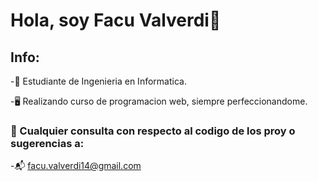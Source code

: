 # Hola, soy Facu Valverdi👋

## Info: 

-:notebook: Estudiante de Ingenieria en Informatica.

-:desktop_computer: Realizando curso de programacion web, siempre perfeccionandome. 

### 💬 Cualquier consulta con respecto al codigo de los proy o sugerencias a:

 -:mailbox_with_mail: facu.valverdi14@gmail.com

